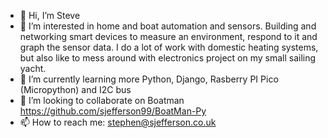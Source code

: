- 👋 Hi, I’m Steve
- 👀 I’m interested in home and boat automation and sensors. Building and networking smart devices to measure an environment, respond to it and graph the sensor data. I do a lot of work with domestic heating systems, but also like to mess around with electronics project on my small sailing yacht.
- 🌱 I’m currently learning more Python, Django, Rasberry PI Pico (Micropython) and I2C bus
- 💞️ I’m looking to collaborate on Boatman https://github.com/sjefferson99/BoatMan-Py
- 📫 How to reach me: stephen@sjefferson.co.uk

<!---
sjefferson99/sjefferson99 is a ✨ special ✨ repository because its `README.md` (this file) appears on your GitHub profile.
You can click the Preview link to take a look at your changes.
--->
